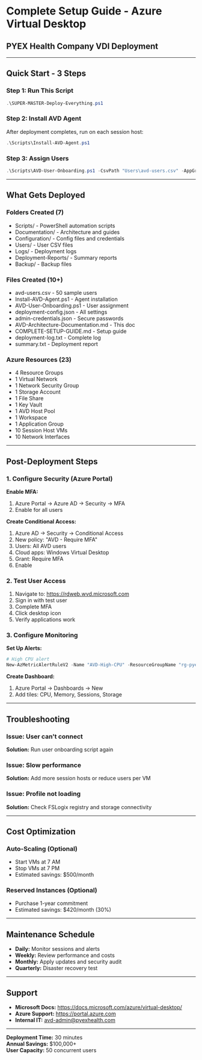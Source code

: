 # Complete Setup Guide - Azure Virtual Desktop
## PYEX Health Company VDI Deployment

---

## Quick Start - 3 Steps

### Step 1: Run This Script
```powershell
.\SUPER-MASTER-Deploy-Everything.ps1
```

### Step 2: Install AVD Agent
After deployment completes, run on each session host:
```powershell
.\Scripts\Install-AVD-Agent.ps1
```

### Step 3: Assign Users
```powershell
.\Scripts\AVD-User-Onboarding.ps1 -CsvPath "Users\avd-users.csv" -AppGroupName "ag-pyexhealth-desktop" -ResourceGroupName "rg-pyexhealth-avd-core-XXXX"
```

---

## What Gets Deployed

### Folders Created (7)
- Scripts/ - PowerShell automation scripts
- Documentation/ - Architecture and guides
- Configuration/ - Config files and credentials
- Users/ - User CSV files
- Logs/ - Deployment logs
- Deployment-Reports/ - Summary reports
- Backup/ - Backup files

### Files Created (10+)
- avd-users.csv - 50 sample users
- Install-AVD-Agent.ps1 - Agent installation
- AVD-User-Onboarding.ps1 - User assignment
- deployment-config.json - All settings
- admin-credentials.json - Secure passwords
- AVD-Architecture-Documentation.md - This doc
- COMPLETE-SETUP-GUIDE.md - Setup guide
- deployment-log.txt - Complete log
- summary.txt - Deployment report

### Azure Resources (23)
- 4 Resource Groups
- 1 Virtual Network
- 1 Network Security Group
- 1 Storage Account
- 1 File Share
- 1 Key Vault
- 1 AVD Host Pool
- 1 Workspace
- 1 Application Group
- 10 Session Host VMs
- 10 Network Interfaces

---

## Post-Deployment Steps

### 1. Configure Security (Azure Portal)

**Enable MFA:**
1. Azure Portal → Azure AD → Security → MFA
2. Enable for all users

**Create Conditional Access:**
1. Azure AD → Security → Conditional Access
2. New policy: "AVD - Require MFA"
3. Users: All AVD users
4. Cloud apps: Windows Virtual Desktop
5. Grant: Require MFA
6. Enable

### 2. Test User Access

1. Navigate to: https://rdweb.wvd.microsoft.com
2. Sign in with test user
3. Complete MFA
4. Click desktop icon
5. Verify applications work

### 3. Configure Monitoring

**Set Up Alerts:**
```powershell
# High CPU alert
New-AzMetricAlertRuleV2 -Name "AVD-High-CPU" -ResourceGroupName "rg-pyexhealth-avd-hosts-XXXX" -Condition $cpuCondition
```

**Create Dashboard:**
1. Azure Portal → Dashboards → New
2. Add tiles: CPU, Memory, Sessions, Storage

---

## Troubleshooting

### Issue: User can't connect
**Solution:** Run user onboarding script again

### Issue: Slow performance
**Solution:** Add more session hosts or reduce users per VM

### Issue: Profile not loading
**Solution:** Check FSLogix registry and storage connectivity

---

## Cost Optimization

### Auto-Scaling (Optional)
- Start VMs at 7 AM
- Stop VMs at 7 PM
- Estimated savings: $500/month

### Reserved Instances (Optional)
- Purchase 1-year commitment
- Estimated savings: $420/month (30%)

---

## Maintenance Schedule

- **Daily:** Monitor sessions and alerts
- **Weekly:** Review performance and costs
- **Monthly:** Apply updates and security audit
- **Quarterly:** Disaster recovery test

---

## Support

- **Microsoft Docs:** https://docs.microsoft.com/azure/virtual-desktop/
- **Azure Support:** https://portal.azure.com
- **Internal IT:** avd-admin@pyexhealth.com

---

**Deployment Time:** 30 minutes  
**Annual Savings:** $100,000+  
**User Capacity:** 50 concurrent users
